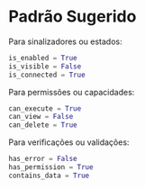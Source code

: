 # Padrão Sugerido

Para sinalizadores ou estados:

```python
is_enabled = True
is_visible = False
is_connected = True
```

Para permissões ou capacidades:

```python
can_execute = True
can_view = False
can_delete = True
```

Para verificações ou validações:

```python
has_error = False
has_permission = True
contains_data = True
